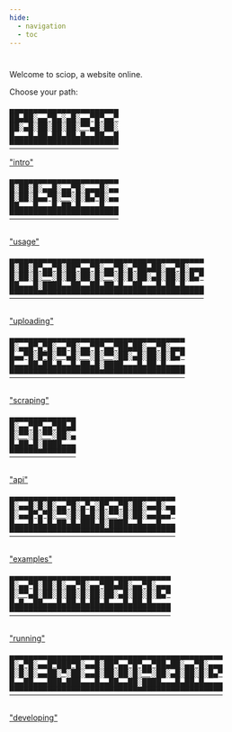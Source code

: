 ```yaml
---
hide:
  - navigation
  - toc
---
```


# 
<p class="font-mono">
Welcome to sciop, a website online.
</p>

<p class="font-mono">
Choose your path:
</p>


<div class="index-linkbox">
<a href="intro/overview" aria-label="Intro">
<pre class="index-link" role="img">
▄▄▄▄▄▄▄▄▄▄▄▄▄▄▄▄▄▄▄▄▄▄▄
██▄██░▄▄▀█▄░▄█░▄▄▀█▀▄▄▀
██░▄█░██░██░██░▀▀▄█░██░
█▄▄▄█▄██▄██▄██▄█▄▄██▄▄█
▀▀▀▀▀▀▀▀▀▀▀▀▀▀▀▀▀▀▀▀▀▀▀
</pre>
<span class="index-link-label" aria-hidden="true">"intro"</span>
</a>

<a href="using/" aria-label="Usage">
<pre class="index-link" role="img">
▄▄▄▄▄▄▄▄▄▄▄▄▄▄▄▄▄▄▄▄▄▄▄
█░██░█░▄▄█░▄▄▀█░▄▄▄█░▄▄
█░██░█▄▄▀█░▀▀░█░█▄▀█░▄▄
██▄▄▄█▄▄▄█▄██▄█▄▄▄▄█▄▄▄
▀▀▀▀▀▀▀▀▀▀▀▀▀▀▀▀▀▀▀▀▀▀▀

</pre>
<span class="index-link-label" aria-hidden="true">"usage"</span>
</a>

<a href="uploading/" aria-label="Uploading">
<pre class="index-link" role="img">
▄▄▄▄▄▄▄▄▄▄▄▄▄▄▄▄▄▄▄▄▄▄▄▄▄▄▄▄▄▄▄▄▄▄▄▄▄▄▄▄▄
█░██░█▀▄▄▀█░██▀▄▄▀█░▄▄▀█░▄▀██▄██░▄▄▀█░▄▄▄
█░██░█░▀▀░█░██░██░█░▀▀░█░█░██░▄█░██░█░█▄▀
██▄▄▄█░████▄▄██▄▄██▄██▄█▄▄██▄▄▄█▄██▄█▄▄▄▄
▀▀▀▀▀▀▀▀▀▀▀▀▀▀▀▀▀▀▀▀▀▀▀▀▀▀▀▀▀▀▀▀▀▀▀▀▀▀▀▀▀

</pre>
<span class="index-link-label" aria-hidden="true">"uploading"</span>
</a>

<a href="scraping/" aria-label="Scraping">
<pre class="index-link" role="img">
▄▄▄▄▄▄▄▄▄▄▄▄▄▄▄▄▄▄▄▄▄▄▄▄▄▄▄▄▄▄▄▄▄▄▄▄▄
█░▄▄█▀▄▀█░▄▄▀█░▄▄▀█▀▄▄▀██▄██░▄▄▀█░▄▄▄
█▄▄▀█░█▀█░▀▀▄█░▀▀░█░▀▀░██░▄█░██░█░█▄▀
█▄▄▄██▄██▄█▄▄█▄██▄█░████▄▄▄█▄██▄█▄▄▄▄
▀▀▀▀▀▀▀▀▀▀▀▀▀▀▀▀▀▀▀▀▀▀▀▀▀▀▀▀▀▀▀▀▀▀▀▀▀

</pre>
<span class="index-link-label" aria-hidden="true">"scraping"</span>
</a>
<a href="api" aria-label="API">
<pre class="index-link" role="img">
▄▄▄▄▄▄▄▄▄▄▄▄▄▄
█░▄▄▀█▀▄▄▀██▄█
█░▀▀░█░▀▀░██░▄
█▄██▄█░████▄▄▄
▀▀▀▀▀▀▀▀▀▀▀▀▀▀

</pre>
<span class="index-link-label" aria-hidden="true">"api"</span>
</a>
<a href="examples/" aria-label="Examples">
<pre class="index-link" role="img">
▄▄▄▄▄▄▄▄▄▄▄▄▄▄▄▄▄▄▄▄▄▄▄▄▄▄▄▄▄▄▄▄▄▄▄
█░▄▄█░█░█░▄▄▀█░▄▀▄░█▀▄▄▀█░██░▄▄█░▄▄
█░▄▄█▀▄▀█░▀▀░█░█▄█░█░▀▀░█░██░▄▄█▄▄▀
█▄▄▄█▄█▄█▄██▄█▄███▄█░████▄▄█▄▄▄█▄▄▄
▀▀▀▀▀▀▀▀▀▀▀▀▀▀▀▀▀▀▀▀▀▀▀▀▀▀▀▀▀▀▀▀▀▀▀

</pre>
<span class="index-link-label" aria-hidden="true">"examples"</span>
</a>
<a href="running/" aria-label="Running">
<pre class="index-link" role="img">
▄▄▄▄▄▄▄▄▄▄▄▄▄▄▄▄▄▄▄▄▄▄▄▄▄▄▄▄▄▄▄▄▄▄
█░▄▄▀█░██░█░▄▄▀█░▄▄▀██▄██░▄▄▀█░▄▄▄
█░▀▀▄█░██░█░██░█░██░██░▄█░██░█░█▄▀
█▄█▄▄██▄▄▄█▄██▄█▄██▄█▄▄▄█▄██▄█▄▄▄▄
▀▀▀▀▀▀▀▀▀▀▀▀▀▀▀▀▀▀▀▀▀▀▀▀▀▀▀▀▀▀▀▀▀▀

</pre>
<span class="index-link-label" aria-hidden="true">"running"</span>
</a>
<a href="develop/" aria-label="Developing">
<pre class="index-link" role="img">
▄▄▄▄▄▄▄▄▄▄▄▄▄▄▄▄▄▄▄▄▄▄▄▄▄▄▄▄▄▄▄▄▄▄▄▄▄▄▄▄▄▄▄▄▄
█░▄▀█░▄▄█▀███▀█░▄▄█░██▀▄▄▀█▀▄▄▀██▄██░▄▄▀█░▄▄▄
█░█░█░▄▄██░▀░██░▄▄█░██░██░█░▀▀░██░▄█░██░█░█▄▀
█▄▄██▄▄▄███▄███▄▄▄█▄▄██▄▄██░████▄▄▄█▄██▄█▄▄▄▄
▀▀▀▀▀▀▀▀▀▀▀▀▀▀▀▀▀▀▀▀▀▀▀▀▀▀▀▀▀▀▀▀▀▀▀▀▀▀▀▀▀▀▀▀▀

</pre>
<span class="index-link-label" aria-hidden="true">"developing"</span>
</a>
</div>





